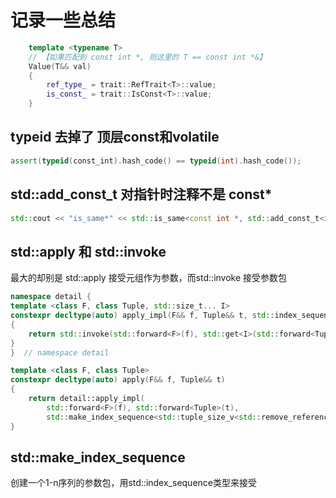# 记录一些总结
```c++
    template <typename T>
    // 【如果匹配到 const int *, 则这里的 T == const int *&】
    Value(T&& val)
    {
        ref_type_ = trait::RefTrait<T>::value;
        is_const_ = trait::IsConst<T>::value;
    }
```
## typeid 去掉了 顶层const和volatile
```c++
assert(typeid(const_int).hash_code() == typeid(int).hash_code());
```

## std::add_const_t 对指针时注释不是 const*

```c++
std::cout << "is_same*" << std::is_same<const int *, std::add_const_t<int*>>::value << std::endl;  // 0
```

## std::apply 和 std::invoke

最大的却别是 std::apply 接受元组作为参数，而std::invoke 接受参数包

```c++
namespace detail {
template <class F, class Tuple, std::size_t... I>
constexpr decltype(auto) apply_impl(F&& f, Tuple&& t, std::index_sequence<I...>)
{
    return std::invoke(std::forward<F>(f), std::get<I>(std::forward<Tuple>(t))...);
}
}  // namespace detail

template <class F, class Tuple>
constexpr decltype(auto) apply(F&& f, Tuple&& t)
{
    return detail::apply_impl(
        std::forward<F>(f), std::forward<Tuple>(t),
        std::make_index_sequence<std::tuple_size_v<std::remove_reference_t<Tuple>>>{});
}
```


## std::make_index_sequence 

创建一个1-n序列的参数包，用std::index_sequence类型来接受